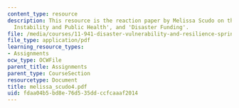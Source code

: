 ```yaml
---
content_type: resource
description: This resource is the reaction paper by Melissa Scudo on the topics 'Climate
  Instability and Public Health', and 'Disaster Funding'.
file: /media/courses/11-941-disaster-vulnerability-and-resilience-spring-2005/fdaa04b5bd8e76d535ddccfcaaaf2014_melissa_scudo4.pdf
file_type: application/pdf
learning_resource_types:
- Assignments
ocw_type: OCWFile
parent_title: Assignments
parent_type: CourseSection
resourcetype: Document
title: melissa_scudo4.pdf
uid: fdaa04b5-bd8e-76d5-35dd-ccfcaaaf2014
---
```

